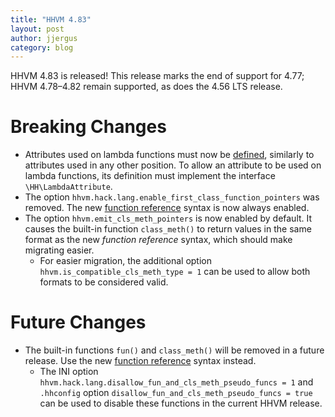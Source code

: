 ```yaml
---
title: "HHVM 4.83"
layout: post
author: jjergus
category: blog
---
```


HHVM 4.83 is released! This release marks the end of support for 4.77;
HHVM 4.78&ndash;4.82 remain supported, as does the 4.56 LTS release.

# Breaking Changes

- Attributes used on lambda functions must now be
  [defined](https://docs.hhvm.com/hack/attributes/introduction#defining-an-attribute), similarly to attributes used in any other position. To allow an attribute to
  be used on lambda functions, its definition must implement the interface
  `\HH\LambdaAttribute`.
- The option `hhvm.hack.lang.enable_first_class_function_pointers` was removed.
  The new
  [function reference](https://docs.hhvm.com/hack/functions/function-references)
  syntax is now always enabled.
- The option `hhvm.emit_cls_meth_pointers` is now enabled by default. It causes
  the built-in function `class_meth()` to return values in the same format as
  the new *function reference* syntax, which should make migrating easier.
  - For easier migration, the additional option
    `hhvm.is_compatible_cls_meth_type = 1` can be used to
    allow both formats to be considered valid.

# Future Changes

- The built-in functions `fun()` and `class_meth()` will be removed in a future
  release. Use the new
  [function reference](https://docs.hhvm.com/hack/functions/function-references)
  syntax instead.
  - The INI option `hhvm.hack.lang.disallow_fun_and_cls_meth_pseudo_funcs = 1`
    and `.hhconfig` option `disallow_fun_and_cls_meth_pseudo_funcs = true` can
    be used to disable these functions in the current HHVM release.
